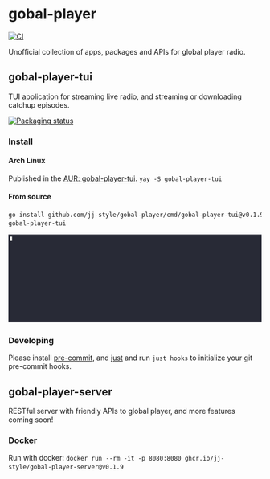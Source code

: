 # gobal-player

[![CI](https://github.com/jj-style/gobal-player/actions/workflows/ci.yml/badge.svg)](https://github.com/jj-style/gobal-player/actions/workflows/ci.yml)

Unofficial collection of apps, packages and APIs for global player radio.

## gobal-player-tui
TUI application for streaming live radio, and streaming or downloading catchup episodes.

[![Packaging status](https://repology.org/badge/vertical-allrepos/gobal-player-tui.svg)](https://repology.org/project/gobal-player-tui/versions)

### Install

#### Arch Linux
Published in the [AUR: gobal-player-tui](https://aur.archlinux.org/packages/gobal-player-tui).
`yay -S gobal-player-tui`

#### From source
```bash
go install github.com/jj-style/gobal-player/cmd/gobal-player-tui@v0.1.9
gobal-player-tui
```

![tui-demo](.github/assets/tui.gif)

### Developing

Please install [pre-commit](https://pre-commit.com/#install), and [just](https://github.com/casey/just?tab=readme-ov-file#installation) and run `just hooks` to initialize your git pre-commit hooks.

## gobal-player-server
RESTful server with friendly APIs to global player, and more features coming soon!

### Docker

Run with docker: `docker run --rm -it -p 8080:8080 ghcr.io/jj-style/gobal-player-server@v0.1.9`
